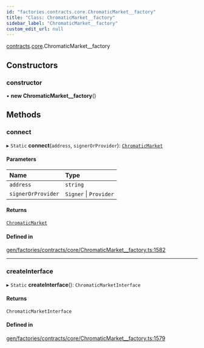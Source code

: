 ```yaml
---
id: "factories.contracts.core.ChromaticMarket__factory"
title: "Class: ChromaticMarket__factory"
sidebar_label: "ChromaticMarket__factory"
custom_edit_url: null
---
```


[contracts](../namespaces/factories.contracts.md).[core](../namespaces/factories.contracts.core.md).ChromaticMarket__factory

## Constructors

### constructor

• **new ChromaticMarket__factory**()

## Methods

### connect

▸ `Static` **connect**(`address`, `signerOrProvider`): [`ChromaticMarket`](../interfaces/contracts.core.ChromaticMarket.md)

#### Parameters

| Name | Type |
| :------ | :------ |
| `address` | `string` |
| `signerOrProvider` | `Signer` \| `Provider` |

#### Returns

[`ChromaticMarket`](../interfaces/contracts.core.ChromaticMarket.md)

#### Defined in

[gen/factories/contracts/core/ChromaticMarket__factory.ts:1582](https://github.com/chromatic-protocol/sdk/blob/7f95662/src/gen/factories/contracts/core/ChromaticMarket__factory.ts#L1582)

___

### createInterface

▸ `Static` **createInterface**(): `ChromaticMarketInterface`

#### Returns

`ChromaticMarketInterface`

#### Defined in

[gen/factories/contracts/core/ChromaticMarket__factory.ts:1579](https://github.com/chromatic-protocol/sdk/blob/7f95662/src/gen/factories/contracts/core/ChromaticMarket__factory.ts#L1579)
